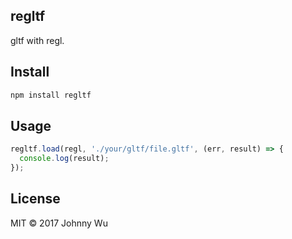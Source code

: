 ## regltf

gltf with regl.

## Install

```bash
npm install regltf
```

## Usage

```javascript
regltf.load(regl, './your/gltf/file.gltf', (err, result) => {
  console.log(result);
});
```

## License

MIT © 2017 Johnny Wu